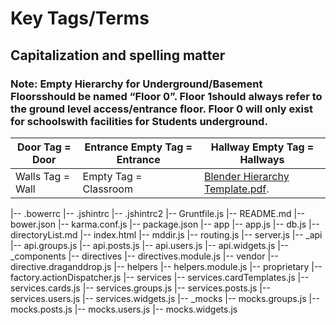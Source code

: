 <h1>Key Tags/Terms</h1>
<h2>Capitalization and spelling matter</h2>
<h3>Note: Empty Hierarchy for Underground/Basement Floorsshould be named “Floor 0”. Floor 1should always refer to the ground level access/entrance floor. Floor 0 will only exist for schoolswith facilities for Students underground.</h3>

| Door Tag = Door | Entrance Empty Tag = Entrance | Hallway Empty Tag = Hallways |
| ----------- | ----------- | ----------- |
| Walls Tag = Wall |  Empty Tag = Classroom | [Blender Hierarchy Template.pdf](https://driftnetsecurities.workplace.com/work/file_viewer/291983546260684/?surface=KNOWLEDGE_BASE). |

|-- .bowerrc
   |-- .jshintrc
   |-- .jshintrc2
   |-- Gruntfile.js
   |-- README.md
   |-- bower.json
   |-- karma.conf.js
   |-- package.json
   |-- app
       |-- app.js
       |-- db.js
       |-- directoryList.md
       |-- index.html
       |-- mddir.js
       |-- routing.js
       |-- server.js
       |-- _api
           |-- api.groups.js
           |-- api.posts.js
           |-- api.users.js
           |-- api.widgets.js
       |-- _components
           |-- directives
               |-- directives.module.js
               |-- vendor
                   |-- directive.draganddrop.js
           |-- helpers
               |-- helpers.module.js
               |-- proprietary
                   |-- factory.actionDispatcher.js
           |-- services
               |-- services.cardTemplates.js
               |-- services.cards.js
               |-- services.groups.js
               |-- services.posts.js
               |-- services.users.js
               |-- services.widgets.js
       |-- _mocks
           |-- mocks.groups.js
           |-- mocks.posts.js
           |-- mocks.users.js
           |-- mocks.widgets.js

